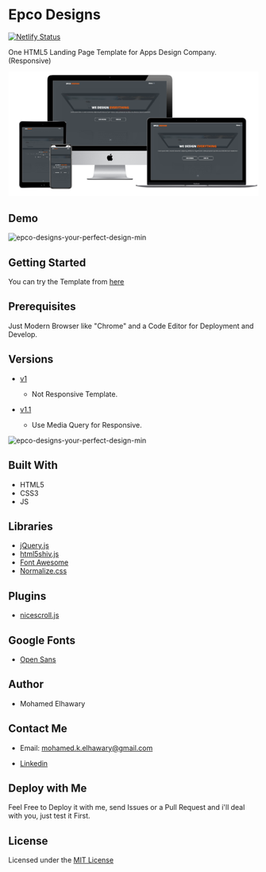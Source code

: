# Epco Designs

[![Netlify Status](https://api.netlify.com/api/v1/badges/df8fbc23-3d5d-466f-83f4-e3c930819b39/deploy-status)](https://app.netlify.com/sites/epcodesigns/deploys) 

One HTML5 Landing Page Template for Apps Design Company.  
(Responsive)  

![Screenshot](mockup.png)  

## Demo
 
![epco-designs-your-perfect-design-min](https://user-images.githubusercontent.com/69651552/95048822-d4f5f400-06e8-11eb-8ac6-38324b8dd76e.gif)


## Getting Started

You can try the Template from [here](https://epcodesigns.netlify.app/)

## Prerequisites

Just Modern Browser like "Chrome" and a Code Editor for Deployment and Develop.  

## Versions  

* [v1](https://github.com/Mohamed-Elhawary/epco-designs/tree/v1)  

   - Not Responsive Template.  

* [v1.1](https://github.com/Mohamed-Elhawary/epco-designs/tree/v1.1)  

   - Use Media Query for Responsive.  

![epco-designs-your-perfect-design-min](https://user-images.githubusercontent.com/69651552/95122570-fee30100-0750-11eb-80e3-33c58643d5bd.gif)



## Built With

* HTML5
* CSS3
* JS  

## Libraries  

* [jQuery.js](https://jquery.com/)
* [html5shiv.js](https://github.com/aFarkas/html5shiv)
* [Font Awesome](https://fontawesome.com/)  
* [Normalize.css](https://necolas.github.io/normalize.css/)
  
## Plugins 

* [nicescroll.js](https://nicescroll.areaaperta.com/)  

## Google Fonts  

* [Open Sans](https://fonts.google.com/specimen/Open+Sans) 

## Author

* Mohamed Elhawary  

## Contact Me  

* Email: mohamed.k.elhawary@gmail.com  

* [Linkedin](https://www.linkedin.com/in/mohamed-elhawary14/) 

## Deploy with Me

Feel Free to Deploy it with me, send Issues or a Pull Request and i'll deal with you, just test it First.

## License

Licensed under the [MIT License](LICENSE)


